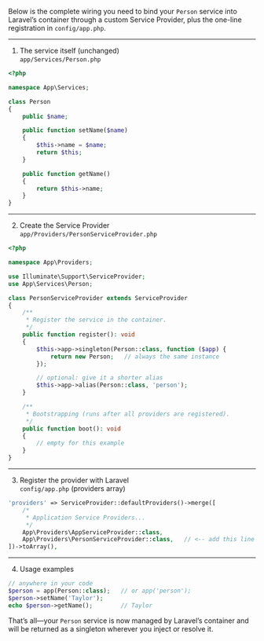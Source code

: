 Below is the complete wiring you need to bind your `Person` service into Laravel’s container through a custom Service Provider, plus the one-line registration in `config/app.php`.

---

1. The service itself (unchanged)  
`app/Services/Person.php`
```php
<?php

namespace App\Services;

class Person
{
    public $name;

    public function setName($name)
    {
        $this->name = $name;
        return $this;
    }

    public function getName()
    {
        return $this->name;
    }
}
```

---

2. Create the Service Provider  
`app/Providers/PersonServiceProvider.php`
```php
<?php

namespace App\Providers;

use Illuminate\Support\ServiceProvider;
use App\Services\Person;

class PersonServiceProvider extends ServiceProvider
{
    /**
     * Register the service in the container.
     */
    public function register(): void
    {
        $this->app->singleton(Person::class, function ($app) {
            return new Person;   // always the same instance
        });

        // optional: give it a shorter alias
        $this->app->alias(Person::class, 'person');
    }

    /**
     * Bootstrapping (runs after all providers are registered).
     */
    public function boot(): void
    {
        // empty for this example
    }
}
```

---

3. Register the provider with Laravel  
`config/app.php` (providers array)
```php
'providers' => ServiceProvider::defaultProviders()->merge([
    /*
     * Application Service Providers...
     */
    App\Providers\AppServiceProvider::class,
    App\Providers\PersonServiceProvider::class,   // <-- add this line
])->toArray(),
```

---

4. Usage examples
```php
// anywhere in your code
$person = app(Person::class);   // or app('person');
$person->setName('Taylor');
echo $person->getName();        // Taylor
```

That’s all—your `Person` service is now managed by Laravel’s container and will be returned as a singleton wherever you inject or resolve it.

